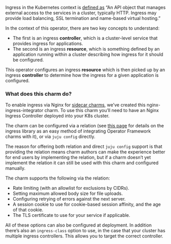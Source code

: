 Ingress in the Kubernetes context is [defined as](https://kubernetes.io/docs/concepts/services-networking/ingress/) “An API object that manages external access to the services in a cluster, typically HTTP. Ingress may provide load balancing, SSL termination and name-based virtual hosting.”

In the context of this operator, there are two key concepts to understand:

* The first is an ingress **controller**, which is a cluster-level service that provides ingress for applications.
* The second is an ingress **resource**, which is something defined by an application running within a cluster describing how ingress for it should be configured.

This operator configures an ingress **resource** which is then picked up by an ingress **controller** to determine how the ingress for a given application is configured.

### What does this charm do?

To enable ingress via Nginx for [sidecar charms](https://discourse.charmhub.io/t/the-future-of-charmed-operators-on-kubernetes/4361), we’ve created this nginx-ingress-integrator charm. To use this charm you’ll need to have an Nginx Ingress Controller deployed into your K8s cluster.

The charm can be configured via a relation (see [this page](https://charmhub.io/nginx-ingress-integrator/libraries/ingress) for details on the ingress library as an easy method of integrating Operator Framework charms with it), or via `juju config` directly.

The reason for offering both relation and direct `juju config` support is that providing the relation means charm authors can make the experience better for end users by implementing the relation, but if a charm doesn’t yet implement the relation it can still be used with this charm and configured manually.

The charm supports the following via the relation:

* Rate limiting (with an allowlist for exclusions by CIDRs).
* Setting maximum allowed body size for file uploads.
* Configuring retrying of errors against the next server.
* A session cookie to use for cookie-based session affinity, and the age of that cookie.
* The TLS certificate to use for your service if applicable.

All of these options can also be configured at deployment. In addition there’s also an `ingress-class` option to use, in the case that your cluster has multiple ingress controllers. This allows you to target the correct controller.